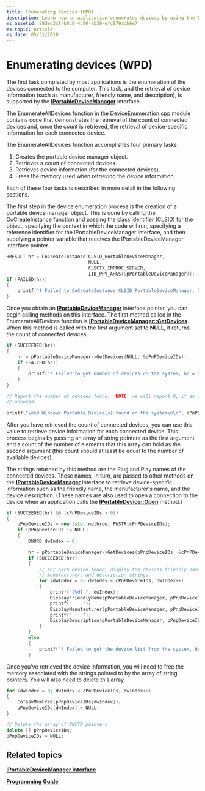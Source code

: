 ```yaml
---
title: Enumerating devices (WPD)
description: Learn how an application enumerates devices by using the EnumerateAllDevices function, which gets a count of connected devices and device-specific information.
ms.assetid: 28ded3cf-b0c8-4c90-ab39-efc879adb6e7
ms.topic: article
ms.date: 05/31/2018
---
```


# Enumerating devices (WPD)

The first task completed by most applications is the enumeration of the devices connected to the computer. This task, and the retrieval of device information (such as manufacturer, friendly name, and description), is supported by the [**IPortableDeviceManager**](/windows/desktop/api/PortableDeviceApi/nn-portabledeviceapi-iportabledevicemanager) interface.

The EnumerateAllDevices function in the DeviceEnumeration.cpp module contains code that demonstrates the retrieval of the count of connected devices and, once the count is retrieved, the retrieval of device-specific information for each connected device.

The EnumerateAllDevices function accomplishes four primary tasks:

1.  Creates the portable device manager object.
2.  Retrieves a count of connected devices.
3.  Retrieves device information (for the connected devices).
4.  Frees the memory used when retrieving the device information.

Each of these four tasks is described in more detail in the following sections.

The first step in the device enumeration process is the creation of a portable device manager object. This is done by calling the CoCreateInstance function and passing the class identifier (CLSID) for the object, specifying the context in which the code will run, specifying a reference identifier for the IPortableDeviceManager interface, and then supplying a pointer variable that receives the IPortableDeviceManager interface pointer.


```C++
HRESULT hr = CoCreateInstance(CLSID_PortableDeviceManager,
                              NULL,
                              CLSCTX_INPROC_SERVER,
                              IID_PPV_ARGS(&pPortableDeviceManager));
if (FAILED(hr))
{
    printf("! Failed to CoCreateInstance CLSID_PortableDeviceManager, hr = 0x%lx\n",hr);
}
```



Once you obtain an [**IPortableDeviceManager**](/windows/desktop/api/PortableDeviceApi/nn-portabledeviceapi-iportabledevicemanager) interface pointer, you can begin calling methods on this interface. The first method called in the EnumerateAllDevices function is [**IPortableDeviceManager::GetDevices**](/windows/desktop/api/PortableDeviceApi/nf-portabledeviceapi-iportabledevicemanager-getdevices). When this method is called with the first argument set to **NULL**, it returns the count of connected devices.


```C++
if (SUCCEEDED(hr))
{
    hr = pPortableDeviceManager->GetDevices(NULL, &cPnPDeviceIDs);
    if (FAILED(hr))
    {
        printf("! Failed to get number of devices on the system, hr = 0x%lx\n",hr);
    }
}

// Report the number of devices found.  NOTE: we will report 0, if an error
// occured.

printf("\n%d Windows Portable Device(s) found on the system\n\n", cPnPDeviceIDs);
```



After you have retrieved the count of connected devices, you can use this value to retrieve device information for each connected device. This process begins by passing an array of string pointers as the first argument and a count of the number of elements that this array can hold as the second argument (this count should at least be equal to the number of available devices).

The strings returned by this method are the Plug and Play names of the connected devices. These names, in turn, are passed to other methods on the [**IPortableDeviceManager**](/windows/desktop/api/PortableDeviceApi/nn-portabledeviceapi-iportabledevicemanager) interface to retrieve device-specific information such as the friendly name, the manufacturer's name, and the device description. (These names are also used to open a connection to the device when an application calls the [**IPortableDevice::Open**](/windows/desktop/api/PortableDeviceApi/nf-portabledeviceapi-iportabledevice-open) method.)


```C++
if (SUCCEEDED(hr) && (cPnPDeviceIDs > 0))
{
    pPnpDeviceIDs = new (std::nothrow) PWSTR[cPnPDeviceIDs];
    if (pPnpDeviceIDs != NULL)
    {
        DWORD dwIndex = 0;

        hr = pPortableDeviceManager->GetDevices(pPnpDeviceIDs, &cPnPDeviceIDs);
        if (SUCCEEDED(hr))
        {
            // For each device found, display the devices friendly name,
            // manufacturer, and description strings.
            for (dwIndex = 0; dwIndex < cPnPDeviceIDs; dwIndex++)
            {
                printf("[%d] ", dwIndex);
                DisplayFriendlyName(pPortableDeviceManager, pPnpDeviceIDs[dwIndex]);
                printf("    ");
                DisplayManufacturer(pPortableDeviceManager, pPnpDeviceIDs[dwIndex]);
                printf("    ");
                DisplayDescription(pPortableDeviceManager, pPnpDeviceIDs[dwIndex]);
            }
        }
        else
        {
            printf("! Failed to get the device list from the system, hr = 0x%lx\n",hr);
        }
```



Once you've retrieved the device information, you will need to free the memory associated with the strings pointed to by the array of string pointers. You will also need to delete this array.


```C++
for (dwIndex = 0; dwIndex < cPnPDeviceIDs; dwIndex++)
{
    CoTaskMemFree(pPnpDeviceIDs[dwIndex]);
    pPnpDeviceIDs[dwIndex] = NULL;
}

// Delete the array of PWSTR pointers
delete [] pPnpDeviceIDs;
pPnpDeviceIDs = NULL;
```



## Related topics

<dl> <dt>

[**IPortableDeviceManager Interface**](/windows/desktop/api/PortableDeviceApi/nn-portabledeviceapi-iportabledevicemanager)
</dt> <dt>

[**Programming Guide**](programming-guide.md)
</dt> </dl>

 

 



